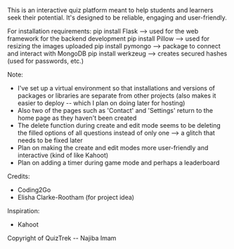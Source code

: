 This is an interactive quiz platform meant to help students and learners seek their potential.
It's designed to be reliable, engaging and user-friendly.

For installation requirements:
pip install Flask   --> used for the web framework for the backend development
pip install Pillow   --> used for resizing the images uploaded
pip install pymongo  --> package to connect and interact with MongoDB
pip install werkzeug  --> creates secured hashes (used for passwords, etc.)

Note: 
- I've set up a virtual environment so that installations and versions of packages or libraries are separate from other projects (also makes it easier to deploy -- which I plan on doing later for hosting)
- Also two of the pages such as 'Contact' and 'Settings' return to the home page as they haven't been created
- The delete function during create and edit mode seems to be deleting the filled options of all questions instead of only one --> a glitch that needs to be fixed later
- Plan on making the create and edit modes more user-friendly and interactive (kind of like Kahoot)
- Plan on adding a timer during game mode and perhaps a leaderboard

Credits:
- Coding2Go
- Elisha Clarke-Rootham (for project idea)

Inspiration:
- Kahoot

Copyright of QuizTrek -- Najiba Imam
